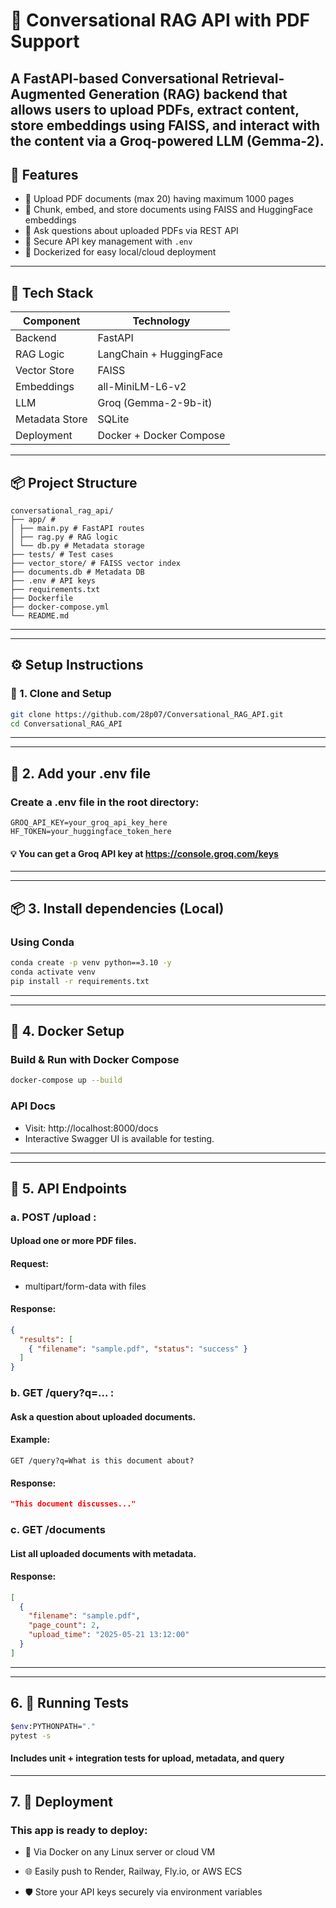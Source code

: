 # 🧠 Conversational RAG API with PDF Support

A FastAPI-based Conversational Retrieval-Augmented Generation (RAG) backend that allows users to upload PDFs, extract content, store embeddings using FAISS, and interact with the content via a Groq-powered LLM (Gemma-2).
---

## 🚀 Features

- 📄 Upload PDF documents (max 20) having maximum 1000 pages
- 🧠 Chunk, embed, and store documents using FAISS and HuggingFace embeddings
- 🤖 Ask questions about uploaded PDFs via REST API
- 🔐 Secure API key management with `.env`
- 🐳 Dockerized for easy local/cloud deployment

---

## 🧰 Tech Stack

| Component       | Technology                         |
|----------------|-------------------------------------|
| Backend        | FastAPI                             |
| RAG Logic      | LangChain + HuggingFace             |
| Vector Store   | FAISS                               |
| Embeddings     | all-MiniLM-L6-v2                    |
| LLM            | Groq (Gemma-2-9b-it)                |
| Metadata Store | SQLite                              |
| Deployment     | Docker + Docker Compose             |

---

## 📦 Project Structure

```
conversational_rag_api/
├── app/ #
│ ├── main.py # FastAPI routes
│ ├── rag.py # RAG logic
│ └── db.py # Metadata storage 
├── tests/ # Test cases
├── vector_store/ # FAISS vector index 
├── documents.db # Metadata DB
├── .env # API keys
├── requirements.txt
├── Dockerfile
├── docker-compose.yml
└── README.md
```
---


---

## ⚙️ Setup Instructions

### 🔧 1. Clone and Setup

```bash
git clone https://github.com/28p07/Conversational_RAG_API.git
cd Conversational_RAG_API
```
---


---

## 🔐 2. Add your .env file
### Create a .env file in the root directory:

```env
GROQ_API_KEY=your_groq_api_key_here
HF_TOKEN=your_huggingface_token_here
```

#### 💡 You can get a Groq API key at https://console.groq.com/keys

---

---
## 📦 3. Install dependencies (Local)
### Using Conda
```bash
conda create -p venv python==3.10 -y
conda activate venv
pip install -r requirements.txt
```
---

---
## 🐳 4. Docker Setup 
### Build & Run with Docker Compose

```bash
docker-compose up --build
```

### API Docs
- Visit: http://localhost:8000/docs <br>
- Interactive Swagger UI is available for testing.

---

---
## 📡 5. API Endpoints
### a. POST /upload :

#### Upload one or more PDF files. 

#### Request: 
- multipart/form-data with files

#### Response:
```json
{
  "results": [
    { "filename": "sample.pdf", "status": "success" }
  ]
}
```

### b. GET /query?q=... :

#### Ask a question about uploaded documents.

#### Example: 

``` http
GET /query?q=What is this document about?
```

#### Response:

```json
"This document discusses..."
```

### c.  GET /documents

#### List all uploaded documents with metadata.

#### Response:

```json
[
  {
    "filename": "sample.pdf",
    "page_count": 2,
    "upload_time": "2025-05-21 13:12:00"
  }
]

```
---


---
## 6. 🧪 Running Tests

```bash
$env:PYTHONPATH="."
pytest -s
```
#### Includes unit + integration tests for upload, metadata, and query

---

## 7. 🚀 Deployment

### This app is ready to deploy:

- 🐳 Via Docker on any Linux server or cloud VM

- 🌐 Easily push to Render, Railway, Fly.io, or AWS ECS

- 🛡️ Store your API keys securely via environment variables

